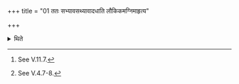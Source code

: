 +++
title = "01 ततः सभ्यावसथ्यावादधाति लौकिकमग्निमाहृत्य"

+++

<details><summary>थिते</summary>

1. Then (the Adhvaryu) places the Sabhya[^1] and Āvasathya[^2]-(fires) having either brought the profane fire or having churned out or (having taken them) from the Āhavanīya with the formulae of placing in accordance with the sages.  

[^1]: See V.11.7.  

[^2]: See V.4.7-8.
</details>
